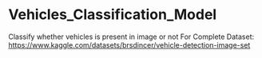 # Vehicles_Classification_Model
Classify whether vehicles is present in image or not
For Complete Dataset: https://www.kaggle.com/datasets/brsdincer/vehicle-detection-image-set

